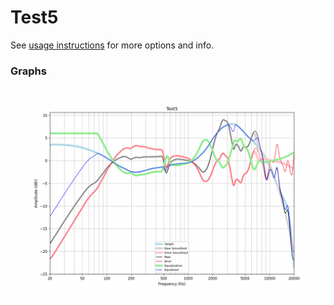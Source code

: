 # Test5
See [usage instructions](https://github.com/jaakkopasanen/AutoEq#usage) for more options and info.

### Graphs
![](./Test5.png)